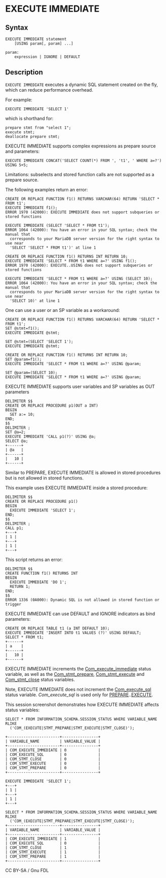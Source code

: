 # EXECUTE IMMEDIATE

## Syntax

```
EXECUTE IMMEDIATE statement
    [USING param[, param] ...]

param:
    expression | IGNORE | DEFAULT
```

## Description

`EXECUTE IMMEDIATE` executes a dynamic SQL statement created on the fly, which can reduce performance overhead.

For example:

```
EXECUTE IMMEDIATE 'SELECT 1'
```

which is shorthand for:

```
prepare stmt from "select 1";
execute stmt;
deallocate prepare stmt;
```

EXECUTE IMMEDIATE supports complex expressions as prepare source and parameters:

```
EXECUTE IMMEDIATE CONCAT('SELECT COUNT(*) FROM ', 't1', ' WHERE a=?') USING 5+5;
```

Limitations: subselects and stored function calls are not supported as a prepare source.

The following examples return an error:

```
CREATE OR REPLACE FUNCTION f1() RETURNS VARCHAR(64) RETURN 'SELECT * FROM t1';
EXECUTE IMMEDIATE f1();
ERROR 1970 (42000): EXECUTE IMMEDIATE does not support subqueries or stored functions

EXECUTE IMMEDIATE (SELECT 'SELECT * FROM t1');
ERROR 1064 (42000): You have an error in your SQL syntax; check the manual that 
  corresponds to your MariaDB server version for the right syntax to use near 
  'SELECT 'SELECT * FROM t1')' at line 1

CREATE OR REPLACE FUNCTION f1() RETURNS INT RETURN 10;
EXECUTE IMMEDIATE 'SELECT * FROM t1 WHERE a=?' USING f1();
ERROR 1970 (42000): EXECUTE..USING does not support subqueries or stored functions

EXECUTE IMMEDIATE 'SELECT * FROM t1 WHERE a=?' USING (SELECT 10);
ERROR 1064 (42000): You have an error in your SQL syntax; check the manual that 
  corresponds to your MariaDB server version for the right syntax to use near 
  'SELECT 10)' at line 1
```

One can use a user or an SP variable as a workaround:

```
CREATE OR REPLACE FUNCTION f1() RETURNS VARCHAR(64) RETURN 'SELECT * FROM t1';
SET @stmt=f1();
EXECUTE IMMEDIATE @stmt;

SET @stmt=(SELECT 'SELECT 1');
EXECUTE IMMEDIATE @stmt;

CREATE OR REPLACE FUNCTION f1() RETURNS INT RETURN 10;
SET @param=f1();
EXECUTE IMMEDIATE 'SELECT * FROM t1 WHERE a=?' USING @param;

SET @param=(SELECT 10);
EXECUTE IMMEDIATE 'SELECT * FROM t1 WHERE a=?' USING @param;
```

EXECUTE IMMEDIATE supports user variables and SP variables as OUT parameters

```
DELIMITER $$
CREATE OR REPLACE PROCEDURE p1(OUT a INT)
BEGIN
  SET a:= 10;
END;
$$
DELIMITER ;
SET @a=2;
EXECUTE IMMEDIATE 'CALL p1(?)' USING @a;
SELECT @a;
+------+
| @a   |
+------+
|   10 |
+------+
```

Similar to PREPARE, EXECUTE IMMEDIATE is allowed in stored procedures but is not allowed in stored functions.

This example uses EXECUTE IMMEDIATE inside a stored procedure:

```
DELIMITER $$
CREATE OR REPLACE PROCEDURE p1()
BEGIN
  EXECUTE IMMEDIATE 'SELECT 1';
END;
$$
DELIMITER ;
CALL p1;
+---+
| 1 |
+---+
| 1 |
+---+
```

This script returns an error:

```
DELIMITER $$
CREATE FUNCTION f1() RETURNS INT
BEGIN
  EXECUTE IMMEDIATE 'DO 1';
  RETURN 1;
END;
$$
ERROR 1336 (0A000): Dynamic SQL is not allowed in stored function or trigger
```

EXECUTE IMMEDIATE can use DEFAULT and IGNORE indicators as bind parameters:

```
CREATE OR REPLACE TABLE t1 (a INT DEFAULT 10);
EXECUTE IMMEDIATE 'INSERT INTO t1 VALUES (?)' USING DEFAULT;
SELECT * FROM t1;
+------+
| a    |
+------+
|   10 |
+------+
```

EXECUTE IMMEDIATE increments the [Com\_execute\_immediate](../../../../ha-and-performance/optimization-and-tuning/system-variables/server-status-variables.md#com_execute_immediate) status variable, as well as the [Com\_stmt\_prepare](../../../../ha-and-performance/optimization-and-tuning/system-variables/server-status-variables.md#com_stmt_prepare), [Com\_stmt\_execute](../../../../ha-and-performance/optimization-and-tuning/system-variables/server-status-variables.md#com_stmt_execute) and [Com\_stmt\_close](../../../../ha-and-performance/optimization-and-tuning/system-variables/server-status-variables.md#com_stmt_close) status variables.

Note, EXECUTE IMMEDIATE does not increment the [Com\_execute\_sql](../../../../ha-and-performance/optimization-and-tuning/system-variables/server-status-variables.md#com_execute_sql) status variable. _Com\_execute\_sql_ is used only for [PREPARE](prepare-statement.md)..[EXECUTE](execute-statement.md).

This session screenshot demonstrates how EXECUTE IMMEDIATE affects status variables:

```
SELECT * FROM INFORMATION_SCHEMA.SESSION_STATUS WHERE VARIABLE_NAME RLIKE 
  ('COM_(EXECUTE|STMT_PREPARE|STMT_EXECUTE|STMT_CLOSE)');

+-----------------------+----------------+
| VARIABLE_NAME         | VARIABLE_VALUE |
+-----------------------+----------------+
| COM_EXECUTE_IMMEDIATE | 0              |
| COM_EXECUTE_SQL       | 0              |
| COM_STMT_CLOSE        | 0              |
| COM_STMT_EXECUTE      | 0              |
| COM_STMT_PREPARE      | 0              |
+-----------------------+----------------+

EXECUTE IMMEDIATE 'SELECT 1';
+---+
| 1 |
+---+
| 1 |
+---+

SELECT * FROM INFORMATION_SCHEMA.SESSION_STATUS WHERE VARIABLE_NAME RLIKE 
  ('COM_(EXECUTE|STMT_PREPARE|STMT_EXECUTE|STMT_CLOSE)');
+-----------------------+----------------+
| VARIABLE_NAME         | VARIABLE_VALUE |
+-----------------------+----------------+
| COM_EXECUTE_IMMEDIATE | 1              |
| COM_EXECUTE_SQL       | 0              |
| COM_STMT_CLOSE        | 1              |
| COM_STMT_EXECUTE      | 1              |
| COM_STMT_PREPARE      | 1              |
+-----------------------+----------------+
```

CC BY-SA / Gnu FDL
